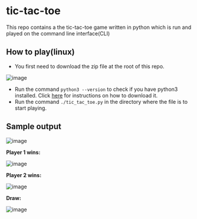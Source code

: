 # tic-tac-toe
This repo contains a the tic-tac-toe game written in python which is run and played on the command line interface(CLI)

## How to play(linux)
* You first need to download the zip file at the root of this repo.

![image](https://user-images.githubusercontent.com/96857630/171341425-12e962c7-0a77-4754-94e2-ab6b718c4bb5.png)


* Run the command `python3 --version` to check if you have python3 installed. Click [here](https://www.scaler.com/topics/python/install-python-on-linux/) for instructions on how to download it.
* Run the command `./tic_tac_toe.py` in the directory where the file is to start playing.

## Sample output

![image](https://user-images.githubusercontent.com/96857630/171341048-db0fe0a4-90af-45b1-be76-581a5dafc81c.png)

**Player 1 wins:**

![image](https://user-images.githubusercontent.com/96857630/168550264-34859ae8-6aa3-4295-803e-01f0414c4c2b.png)


**Player 2 wins:**

![image](https://user-images.githubusercontent.com/96857630/168550731-3b3762bf-621f-4c33-ab19-dc15ae3c3d60.png)


**Draw:**

![image](https://user-images.githubusercontent.com/96857630/168551215-fd81d159-d32e-40d7-8b42-8d896217f875.png)




